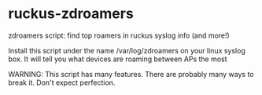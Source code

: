 ruckus-zdroamers
================

zdroamers script:
find top roamers in ruckus syslog info (and more!)

Install this script under the name /var/log/zdroamers on your linux syslog box.
It will tell you what devices are roaming between APs the most

WARNING: This script has many features.
There are probably many ways to break it.
Don't expect perfection.
